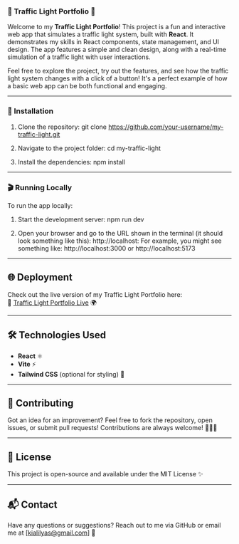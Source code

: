 ### 🚦 Traffic Light Portfolio 🚦

Welcome to my **Traffic Light Portfolio**! This project is a fun and interactive web app that simulates a traffic light system, built with **React**. It demonstrates my skills in React components, state management, and UI design. The app features a simple and clean design, along with a real-time simulation of a traffic light with user interactions.

Feel free to explore the project, try out the features, and see how the traffic light system changes with a click of a button! It's a perfect example of how a basic web app can be both functional and engaging.

---

### 🔧 Installation
1. Clone the repository:
   git clone https://github.com/your-username/my-traffic-light.git

2. Navigate to the project folder:
   cd my-traffic-light

3. Install the dependencies:
   npm install

---

### 🎬 Running Locally
To run the app locally:

1. Start the development server:
   npm run dev

2. Open your browser and go to the URL shown in the terminal (it should look something like this):
   http://localhost:<port>
   For example, you might see something like:
   http://localhost:3000 or http://localhost:5173

---

## 🌐 Deployment
Check out the live version of my Traffic Light Portfolio here:  
🔗 [Traffic Light Portfolio Live](https://traffic-light-portfolio.vercel.app/) 🌍

---

## 🛠️ Technologies Used
- **React** ⚛️
- **Vite** ⚡
- **Tailwind CSS** (optional for styling) 🎨

---

## 🤝 Contributing
Got an idea for an improvement? Feel free to fork the repository, open issues, or submit pull requests! Contributions are always welcome! 🧑‍💻💬

---

## 📜 License
This project is open-source and available under the MIT License ✨

---

## 📬 Contact
Have any questions or suggestions? Reach out to me via GitHub or email me at [kialilyas@gmail.com] 📧